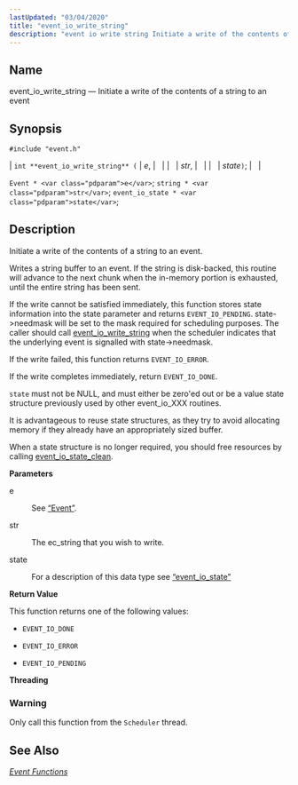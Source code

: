```yaml
---
lastUpdated: "03/04/2020"
title: "event_io_write_string"
description: "event io write string Initiate a write of the contents of a string to an event int event io write string e str state Event e string str event io state state Initiate a write of the contents of a string to an event Writes a string buffer to an..."
---
```


<a name="apis.event_io_write_string"></a> 
## Name

event_io_write_string — Initiate a write of the contents of a string to an event

## Synopsis

`#include "event.h"`

| `int **event_io_write_string** (` | <var class="pdparam">e</var>, |   |
|   | <var class="pdparam">str</var>, |   |
|   | <var class="pdparam">state</var>`)`; |   |

`Event * <var class="pdparam">e</var>`;
`string * <var class="pdparam">str</var>`;
`event_io_state * <var class="pdparam">state</var>`;<a name="idp51711152"></a> 
## Description

Initiate a write of the contents of a string to an event.

Writes a string buffer to an event. If the string is disk-backed, this routine will advance to the next chunk when the in-memory portion is exhausted, until the entire string has been sent.

If the write cannot be satisfied immediately, this function stores state information into the state parameter and returns `EVENT_IO_PENDING`. state->needmask will be set to the mask required for scheduling purposes. The caller should call [event_io_write_string](/momentum/3/3-api/apis-event-io-write-string) when the scheduler indicates that the underlying event is signalled with state->needmask.

If the write failed, this function returns `EVENT_IO_ERROR`.

If the write completes immediately, return `EVENT_IO_DONE`.

`state` must not be NULL, and must either be zero'ed out or be a value state structure previously used by other event_io_XXX routines.

It is advantageous to reuse state structures, as they try to avoid allocating memory if they already have an appropriately sized buffer.

When a state structure is no longer required, you should free resources by calling [event_io_state_clean](/momentum/3/3-api/apis-event-io-state-clean).

**<a name="idp51719424"></a> Parameters**

<dl class="variablelist">

<dt>e</dt>

<dd>

See [“Event”](/momentum/3/3-api/structs-event).

</dd>

<dt>str</dt>

<dd>

The ec_string that you wish to write.

</dd>

<dt>state</dt>

<dd>

For a description of this data type see [“event_io_state”](/momentum/3/3-api/structs-event-io-state)

</dd>

</dl>

**<a name="idp51726928"></a> Return Value**

This function returns one of the following values:

*   `EVENT_IO_DONE`

*   `EVENT_IO_ERROR`

*   `EVENT_IO_PENDING`

**<a name="idp51732352"></a> Threading**
### Warning

Only call this function from the `Scheduler` thread.

<a name="idp51734656"></a> 
## See Also

[*Event Functions*](/momentum/3/3-api/event)